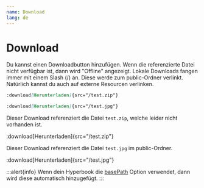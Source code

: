 ```yaml
---
name: Download
lang: de
---
```


# Download

Du kannst einen Downloadbutton hinzufügen. Wenn die referenzierte Datei nicht
verfügbar ist, dann wird "Offline" angezeigt. Lokale Downloads fangen immer mit
einem Slash (/) an. Diese werde zum public-Ordner verlinkt. Natürlich kannst du
auch auf externe Resourcen verlinken.

```md
:download[Herunterladen]{src="/test.zip"}

:download[Herunterladen]{src="/test.jpg"}
```

Dieser Download referenziert die Datei `test.zip`, welche leider nicht vorhanden ist.

:download[Herunterladen]{src="/test.zip"}

Dieser Download referenziert die Datei `test.jpg` im public-Ordner.

:download[Herunterladen]{src="/test.jpg"}

:::alert{info}
Wenn dein Hyperbook die [basePath](/configuration/book) Option verwendet, dann wird diese automatisch hinzugefügt.
:::
